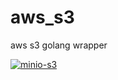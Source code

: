 # aws_s3
aws s3 golang wrapper

[![minio-s3](https://github.com/harou24/aws_s3/actions/workflows/minio.yml/badge.svg)](https://github.com/harou24/aws_s3/actions/workflows/minio.yml)
